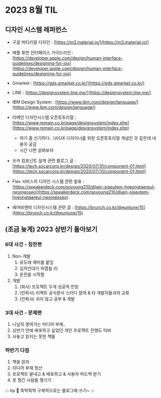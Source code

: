 # 2023 8월 TIL

## 디자인 시스템 레퍼런스
- 구글 머티리얼 디자인 : [https://m3.material.io/](https://m3.material.io/)
- 애플 휴먼 인터페이스 가이드라인 : [https://developer.apple.com/design/human-interface-guidelines/designing-for-ios](https://developer.apple.com/design/human-interface-guidelines/designing-for-ios)
- Gmarket : [https://gds.gmarket.co.kr/](https://gds.gmarket.co.kr/)
- LINE : [https://designsystem.line.me/](https://designsystem.line.me/)
- IBM Design System : [https://www.ibm.com/design/language/](https://www.ibm.com/design/language/)
- 리메인 디자인시스템 오픈튜토리얼 : [https://www.remain.co.kr/page/designsystem/index.php](https://www.remain.co.kr/page/designsystem/index.php)
    - 여기 좀 신기하다.. UI/UX 디자이너를 위한 오픈튜토리얼 개념인 것 같은데 내용이 궁금
    - 시간 나면 살펴보자

- 쏘카 컴포넌트 설계 관련 블로그 글 : [https://tech.socarcorp.kr/design/2020/07/31/component-01.html](https://tech.socarcorp.kr/design/2020/07/31/component-01.html)
- Flex 서비스의 디자인 시스템 관련 발표 : [https://speakerdeck.com/soyoung210/dijain-siseutem-hyeongtaereul-neomeoseo](https://speakerdeck.com/soyoung210/dijain-siseutem-hyeongtaereul-neomeoseo)
- 에어비앤비 디자인시스템 관련 글 : [https://brunch.co.kr/@eunlune/15](https://brunch.co.kr/@eunlune/15)

## (조금 늦게) 2023 상반기 돌아보기

### 6대 사건 - 칭찬편
1. Non-개발
    1. 유도에 재미를 붙임
    2. 십자인대가 파열됨 (!)
    3. 운전을 시작함
2. 개발
    1. (회사) 프로젝트 두개 성공적 런칭
    2. (안회사) 리액트 공식문서 스터디 참여 & 타 개발자들과의 교류
    3. (안회사) 쉬지 않고 공부 & 개발

### 3대 사건 - 문제편
1. 나날히 쌓여가는 미디어 부채..
2. 상반기 안에 배포하고 싶었던 개인 프로젝트 진행도 미비
3. 사놓고 읽지는 못한 책들

### 하반기 다짐
1. 책을 읽자
2. 미디어 부채 청산
3. 프로젝트 끝내고 & 배포하고 & 사용자 피드백 받기
4. 못 챙긴 사람들 챙기기

::: tip 📝 뚝딱뚝딱
구체적으로는 블로그에 쓰기~
:::